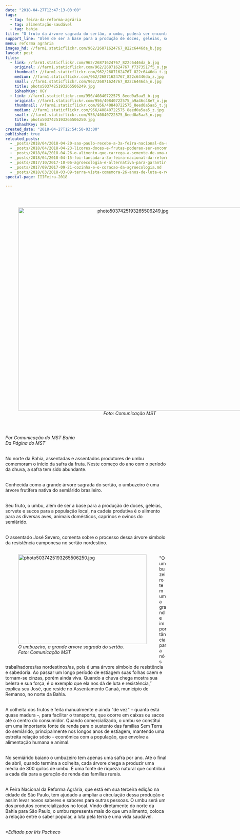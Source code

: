 ```yaml
---
date: "2018-04-27T12:47:13-03:00"
tags:
  - tag: feira-da-reforma-agrária
  - tag: alimentação-saudável
  - tag: bahia
title: "O fruto da árvore sagrada do sertão, o umbu, poderá ser encontrado na Feira"
support_line: "Além de ser a base para a produção de doces, geleias, sorvete e sucos o umbu é o alimento para as diversas aves, animais domésticos, caprinos e ovinos no semiárido"
menu: reforma agrária
images_hd: //farm1.staticflickr.com/962/26871624767_822c6446da_b.jpg
layout: post
files:
  - link: //farm1.staticflickr.com/962/26871624767_822c6446da_b.jpg
    original: //farm1.staticflickr.com/962/26871624767_f7373517f5_o.jpg
    thumbnail: //farm1.staticflickr.com/962/26871624767_822c6446da_t.jpg
    medium: //farm1.staticflickr.com/962/26871624767_822c6446da_z.jpg
    small: //farm1.staticflickr.com/962/26871624767_822c6446da_n.jpg
    title: photo5037425193265506249.jpg
    $$hashKey: 0GY
  - link: //farm1.staticflickr.com/956/40840722575_8eed0a5aa5_b.jpg
    original: //farm1.staticflickr.com/956/40840722575_a9a46c48e7_o.jpg
    thumbnail: //farm1.staticflickr.com/956/40840722575_8eed0a5aa5_t.jpg
    medium: //farm1.staticflickr.com/956/40840722575_8eed0a5aa5_z.jpg
    small: //farm1.staticflickr.com/956/40840722575_8eed0a5aa5_n.jpg
    title: photo5037425193265506250.jpg
    $$hashKey: 0H1
created_date: "2018-04-27T12:54:50-03:00"
published: true
releated_posts:
  - _posts/2018/04/2018-04-20-sao-paulo-recebe-a-3a-feira-nacional-da-reforma-agraria-em-maio.md
  - _posts/2018/04/2018-04-23-licores-doces-e-frutas-poderao-ser-encontrados-na-feira-da-reforma-agraria.md
  - _posts/2018/04/2018-04-26-o-alimento-que-carrega-a-semente-de-uma-nova-sociedade-a-precos-justos.md
  - _posts/2018/04/2018-04-15-foi-lancada-a-3o-feira-nacional-da-reforma-agraria.md
  - _posts/2017/10/2017-10-06-agroecologia-e-alternativa-para-garantir-alimentos-saudaveis-para-populacao-apontam-painelistas.md
  - _posts/2017/09/2017-09-21-cozinha-e-o-coracao-da-agroecologia.md
  - _posts/2018/03/2018-03-09-terra-vista-comemora-26-anos-de-luta-e-resistencia-na-regiao-do-cacau.md
special-page: IIIFeira-2018

---
```

<p>&nbsp;</p>

<div style="text-align:center">
<figure class="image" style="display:inline-block"><img alt="photo5037425193265506249.jpg" height="634" src="//farm1.staticflickr.com/962/26871624767_822c6446da_b.jpg" width="700" />
<figcaption><em>Foto: Comunica&ccedil;&atilde;o MST&nbsp;</em></figcaption>
</figure>
</div>

<p>&nbsp;</p>

<p><em>Por Comunica&ccedil;&atilde;o do MST Bahia&nbsp;<br />
Da P&aacute;gina do MST&nbsp;</em></p>

<p><br />
No norte da Bahia, assentadas e assentados produtores de umbu comemoram o in&iacute;cio da safra da fruta. Neste come&ccedil;o do ano com o per&iacute;odo da chuva, a safra tem sido abundante.</p>

<p><br />
Conhecida como a grande &aacute;rvore sagrada do sert&atilde;o, o umbuzeiro &eacute; uma &aacute;rvore frut&iacute;fera nativa do semi&aacute;rido brasileiro.</p>

<p><br />
Seu fruto, o umbu, al&eacute;m de ser a base para a produ&ccedil;&atilde;o de doces, geleias, sorvete e sucos para a popula&ccedil;&atilde;o local, na cadeia produtiva &eacute; o alimento para as diversas aves, animais dom&eacute;sticos, caprinos e ovinos do semi&aacute;rido.&nbsp;</p>

<p><br />
O assentado Jos&eacute; Severo, comenta sobre o processo dessa &aacute;rvore simbolo da resist&ecirc;ncia camponesa no sert&atilde;o nordestino.&nbsp;</p>

<figure class="image" style="float:left"><img alt="photo5037425193265506250.jpg" height="280" src="//farm1.staticflickr.com/956/40840722575_8eed0a5aa5_b.jpg" width="400" />
<figcaption><em>O umbuzeiro, a grande &aacute;rvore sagrada do sert&atilde;o.<br />
Foto: Comunica&ccedil;&atilde;o MST</em></figcaption>
</figure>

<p><br />
&quot;O umbuzeiro tem uma grande import&acirc;ncia para n&oacute;s trabalhadores/as nordestinos/as, pois &eacute; uma &aacute;rvore s&iacute;mbolo de resist&ecirc;ncia e sabedoria. Ao passar um longo per&iacute;odo de estiagem suas folhas caem e tornam-se cinzas, por&eacute;m ainda viva. Quando a chuva chega mostra sua beleza e sua for&ccedil;a, &eacute; o exemplo que ela nos d&aacute; de luta e resist&ecirc;ncia,&rdquo; explica seu Jos&eacute;, que reside no Assentamento Cana&atilde;, munic&iacute;pio de Remanso, no norte da Bahia.</p>

<p><br />
A colheita dos frutos &eacute; feita manualmente e ainda &quot;de vez&quot; &ndash; quanto est&aacute; quase madura &ndash;, para facilitar o transporte, que ocorre em caixas ou sacos at&eacute; o centro do consumidor. Quando comercializado, o umbu se constitui em uma importante fonte de renda para o sustento das fam&iacute;lias Sem Terra do semi&aacute;rido, principalmente nos longos anos de estiagem, mantendo uma estreita rela&ccedil;&atilde;o s&oacute;cio - econ&ocirc;mica com a popula&ccedil;&atilde;o, que envolve a alimenta&ccedil;&atilde;o humana e animal.</p>

<p><br />
No semi&aacute;rido baiano o umbuzeiro tem apenas uma safra por ano. At&eacute; o final de abril, quando termina a colheita, cada &aacute;rvore chega a produzir uma m&eacute;dia de 300 quilos de umbu. &Eacute; uma fonte de riqueza natural que contribui a cada dia para a gera&ccedil;&atilde;o de renda das fam&iacute;lias rurais.</p>

<p><br />
A Feira Nacional da Reforma Agr&aacute;ria, que est&aacute; em sua terceira edi&ccedil;&atilde;o na cidade de S&atilde;o Paulo, tem ajudado a ampliar a circula&ccedil;&atilde;o dessa produ&ccedil;&atilde;o e assim levar novos saberes e sabores para outras pessoas. O umbu ser&aacute; um dos produtos comercializados no local. Vindo diretamente do norte da Bahia para S&atilde;o Paulo, o umbu representa mais do que um alimento, coloca a rela&ccedil;&atilde;o entre o saber popular, a luta pela terra e uma vida saud&aacute;vel.</p>

<p><br />
<em>*Editado por Iris Pacheco</em></p>
